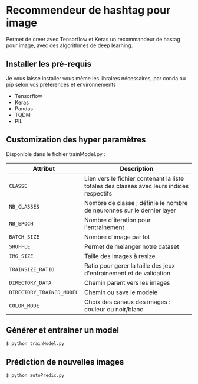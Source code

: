 # Recommendeur de hashtag pour image

Permet de creer avec Tensorflow et Keras un recommandeur de hastag pour image, avec des algorithmes de deep learning.

## Installer les pré-requis
Je vous laisse installer vous même les libraires nécessaires, par conda ou pip selon vos préferences et environnements
- Tensorflow
- Keras
- Pandas
- TQDM
- PIL


## Customization des hyper paramètres
Disponible dans le fichier trainModel.py :

| Attribut | Description                    |
| ------------- | ------------------------------ |
| `CLASSE`      |  Lien vers le fichier contenant la liste totales des classes avec leurs indices respectifs  |
| `NB_CLASSES`   |  Nombre de classe ; définie le nombre de neuronnes sur le dernier layer     |
| `NB_EPOCH`   | Nombre d'iteration pour l'entrainement    |
| `BATCH_SIZE`   | Nombre d'image par lot    |
| `SHUFFLE`   | Permet de melanger notre dataset    |
| `IMG_SIZE`   | Taille des images à resize    |
| `TRAINSIZE_RATIO`   | Ratio pour gerer la taille des jeux d'entrainement et de validation    |
| `DIRECTORY_DATA`   | Chemin parent vers les images    |
| `DIRECTORY_TRAINED_MODEL`   | Chemin ou save le modele    |
| `COLOR_MODE`   | Choix des canaux des images : couleur ou noir/blanc    |


## Générer et entrainer un model
`$ python trainModel.py`

## Prédiction de nouvelles images
`$ python autoPredic.py`
